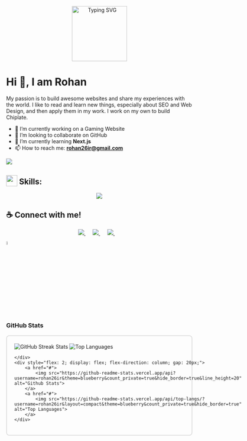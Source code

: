 <div style="text-align: center;">
    <a href="https://rohansfolio.web.app/">
        <img data-original-height="711" data-original-width="1920" height="149" 
            src="https://readme-typing-svg.demolab.com?font=Rowdies&size=30&duration=8000&pause=50&color=C70039&width=435&lines=Code+to+Create%2C;Build+to+inspire."
            alt="Typing SVG" />
    </a>
</div>

# Hi 👋, I am Rohan
My passion is to build awesome websites and share my experiences with the world. I like to read and learn new things, especially about SEO and Web Design, and then apply them in my work. I work on my own to build Chiplate.

- 🔭 I’m currently working on a Gaming Website
- 👯 I’m looking to collaborate on GitHub
- 🌱 I’m currently learning **Next.js**
- 📫 How to reach me: **rohan26ir@gmail.com**

![](https://komarev.com/ghpvc/?username=roan26ir&abbreviated=true)

## <img src="https://media2.giphy.com/media/QssGEmpkyEOhBCb7e1/giphy.gif?cid=ecf05e47a0n3gi1bfqntqmob8g9aid1oyj2wr3ds3mg700bl&rid=giphy.gif" width="30px" valign="bottom"> Skills:

<p align="center">
    <a href="https://rohansfolio.web.app/">
        <img src="https://skillicons.dev/icons?i=html,css,tailwind,js,npm,firebase,mongodb,express,react,nodejs,nextjs,git,github,vscode,vercel,vite" />
    </a>
</p>

## ☕ Connect with me!
<p align="center">
    <a href="mailto:rohan26ir@gmail.com?subject=Olá%20Bruno%20Tacca">
        <img src="https://img.shields.io/badge/gmail-%23D14836.svg?&style=for-the-badge&logo=gmail&logoColor=white" />
    </a>&nbsp;&nbsp;&nbsp;&nbsp;
    <a href="https://www.facebook.com/mahedul23/">
        <img src="https://img.shields.io/badge/facebook-%233B5998.svg?&style=for-the-badge&logo=facebook&logoColor=white" />
    </a>&nbsp;&nbsp;&nbsp;&nbsp;
    <a href="https://www.linkedin.com/in/rohan26ir/">
        <img src="https://img.shields.io/badge/linkedin-%230077B5.svg?&style=for-the-badge&logo=linkedin&logoColor=white" />
    </a>&nbsp;&nbsp;&nbsp;&nbsp;
</p>

<summary>
    <img src="https://media1.giphy.com/media/v1.Y2lkPTc5MGI3NjExYzFhYzJkMmQ2MWQ3ZGY3MDhjZTE3MDI2Mzk3NzE1OWQyZTRlMmYwMCZjdD1z/iY8CRBdQXODJSCERIr/giphy.gif" width="5%" valign="bottom">
    <h3> GitHub Stats </h3>
</summary>

<div style="display: flex; gap: 20px; border: 2px solid #ddd; padding: 20px; border-radius: 8px;">
    <div style="flex: 1;">
        <img src="https://github-readme-streak-stats.herokuapp.com/?user=rohan26ir&theme=dark&hide_border=false" alt="GitHub Streak Stats">
        <img src="https://github-readme-stats.vercel.app/api/top-langs/?username=rohan26ir&layout=compact&theme=blueberry&count_private=true&hide_border=true" alt="Top Languages">
        
    </div>    
    <div style="flex: 2; display: flex; flex-direction: column; gap: 20px;">
        <a href="#">
            <img src="https://github-readme-stats.vercel.app/api?username=rohan26ir&theme=blueberry&count_private=true&hide_border=true&line_height=20" alt="Github Stats">
        </a>
        <a href="#">
            <img src="https://github-readme-stats.vercel.app/api/top-langs/?username=rohan26ir&layout=compact&theme=blueberry&count_private=true&hide_border=true" alt="Top Languages">
        </a>
    </div>
</div>
